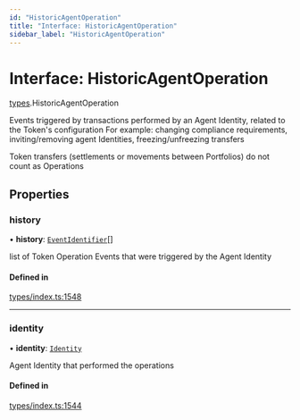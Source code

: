 ```yaml
---
id: "HistoricAgentOperation"
title: "Interface: HistoricAgentOperation"
sidebar_label: "HistoricAgentOperation"
---
```


# Interface: HistoricAgentOperation

[types](../../../modules/Types/Types.md).HistoricAgentOperation

Events triggered by transactions performed by an Agent Identity, related to the Token's configuration
  For example: changing compliance requirements, inviting/removing agent Identities, freezing/unfreezing transfers

Token transfers (settlements or movements between Portfolios) do not count as Operations

## Properties

### history

• **history**: [`EventIdentifier`](../EventIdentifier/EventIdentifier.md)[]

list of Token Operation Events that were triggered by the Agent Identity

#### Defined in

[types/index.ts:1548](https://github.com/PolymeshAssociation/polymesh-sdk/blob/15be87e8/src/types/index.ts#L1548)

___

### identity

• **identity**: [`Identity`](../../../classes/API/Entities/Identity/Identity.md)

Agent Identity that performed the operations

#### Defined in

[types/index.ts:1544](https://github.com/PolymeshAssociation/polymesh-sdk/blob/15be87e8/src/types/index.ts#L1544)
